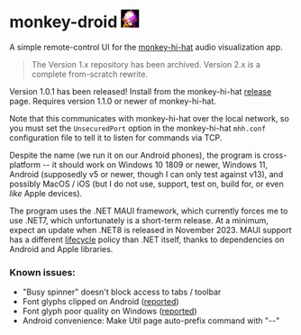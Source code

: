 # monkey-droid <img src="https://github.com/MV10/volts-laboratory/blob/master/misc/mhh-icon.png" height="32px"/>

A simple remote-control UI for the [monkey-hi-hat](https://github.com/MV10/monkey-hi-hat) audio visualization app.

> The Version 1.x repository has been archived. Version 2.x is a complete from-scratch rewrite. 

Version 1.0.1 has been released! Install from the monkey-hi-hat [release](https://github.com/MV10/monkey-hi-hat/releases) page. Requires version 1.1.0 or newer of monkey-hi-hat.

Note that this communicates with monkey-hi-hat over the local network, so you must set the `UnsecuredPort` option in the monkey-hi-hat `mhh.conf` configuration file to tell it to listen for commands via TCP.

Despite the name (we run it on our Android phones), the program is cross-platform -- it should work on Windows 10 1809 or newer, Windows 11, Android (supposedly v5 or newer, though I can only test against v13), and possibly MacOS / iOS (but I do not use, support, test on, build for, or even _like_ Apple devices).

The program uses the .NET MAUI framework, which currently forces me to use .NET7, which unfortunately is a short-term release. At a minimum, expect an update when .NET8 is released in November 2023. MAUI support has a different [lifecycle](https://dotnet.microsoft.com/en-us/platform/support/policy/maui) policy than .NET itself, thanks to dependencies on Android and Apple libraries.

### Known issues:
* "Busy spinner" doesn't block access to tabs / toolbar
* Font glyphs clipped on Android ([reported](https://github.com/dotnet/maui/issues/16880))
* Font glyph poor quality on Windows ([reported](https://github.com/dotnet/maui/issues/6043#issuecomment-1685032632))
* Android convenience: Make Util page auto-prefix command with "--"
